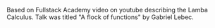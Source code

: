 Based on Fullstack Academy video on youtube describing the Lamba Calculus.  Talk was titled "A flock of functions" by Gabriel Lebec.

